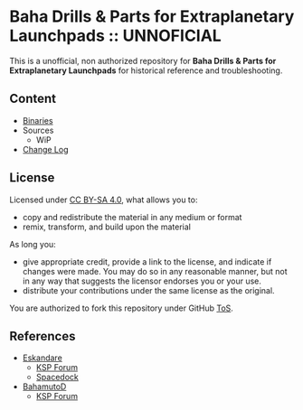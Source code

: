 # Baha Drills & Parts for Extraplanetary Launchpads :: UNNOFICIAL

This is a unofficial, non authorized repository for **Baha Drills & Parts for Extraplanetary Launchpads** for historical reference and troubleshooting.


## Content
* [Binaries](https://github.com/net-lisias-ksph/Baha/tree/Archive)
* Sources
	+ WiP
* [Change Log](./CHANGE_LOG.md)


## License

Licensed under [CC BY-SA 4.0](https://creativecommons.org/licenses/by-sa/4.0/?), what allows you to:

* copy and redistribute the material in any medium or format
* remix, transform, and build upon the material

As long you:

* give appropriate credit, provide a link to the license, and indicate if changes were made. You may do so in any reasonable manner, but not in any way that suggests the licensor endorses you or your use.
* distribute your contributions under the same license as the original.

You are authorized to fork this repository under GitHub [ToS](https://help.github.com/articles/github-terms-of-service/).


## References

* [Eskandare](https://forum.kerbalspaceprogram.com/index.php?/profile/62742-eskandare/)
	+ [KSP Forum](https://forum.kerbalspaceprogram.com/index.php?/topic/171147-*)
	+ [Spacedock](https://spacedock.info/mod/1708/Baha%20EPL%20-%20Redrilled)
* [BahamutoD](https://forum.kerbalspaceprogram.com/index.php?/profile/72433-bahamutod/)
	+ [KSP Forum](https://forum.kerbalspaceprogram.com/index.php?/topic/63816-*)
